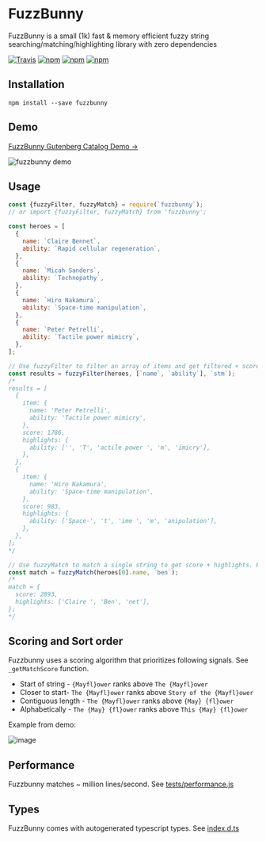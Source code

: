 # FuzzBunny

FuzzBunny is a small (1k) fast & memory efficient fuzzy string searching/matching/highlighting library with zero dependencies

[![Travis](https://img.shields.io/travis/mixpanel/fuzzbunny/master.svg)](https://travis-ci.org/mixpanel/fuzzbunny)
[![npm](https://img.shields.io/npm/v/fuzzbunny.svg)](https://www.npmjs.com/package/fuzzbunny)
[![npm](https://img.shields.io/npm/dm/fuzzbunny.svg)](https://www.npmjs.com/package/fuzzbunny)
[![npm](https://img.shields.io/npm/l/fuzzbunny.svg)](https://github.com/mixpanel/fuzzbunny/blob/master/LICENCE)

## Installation

`npm install --save fuzzbunny`

## Demo

[FuzzBunny Gutenberg Catalog Demo →](https://mixpanel.github.io/fuzzbunny)

![fuzzbunny demo](https://user-images.githubusercontent.com/1018196/77124047-0fbf6580-69ff-11ea-8d44-f8006b7770fd.gif)

## Usage

```js
const {fuzzyFilter, fuzzyMatch} = require(`fuzzbunny`);
// or import {fuzzyFilter, fuzzyMatch} from 'fuzzbunny';

const heroes = [
  {
    name: `Claire Bennet`,
    ability: `Rapid cellular regeneration`,
  },
  {
    name: `Micah Sanders`,
    ability: `Technopathy`,
  },
  {
    name: `Hiro Nakamura`,
    ability: `Space-time manipulation`,
  },
  {
    name: `Peter Petrelli`,
    ability: `Tactile power mimicry`,
  },
];

// Use fuzzyFilter to filter an array of items and get filtered + score sorted results with highlights.
const results = fuzzyFilter(heroes, [`name`, `ability`], `stm`);
/*
results = [
  {
    item: {
      name: 'Peter Petrelli',
      ability: 'Tactile power mimicry',
    },
    score: 1786,
    highlights: {
      ability: ['', 'T', 'actile power ', 'm', 'imicry'],
    },
  },
  {
    item: {
      name: 'Hiro Nakamura',
      ability: 'Space-time manipulation',
    },
    score: 983,
    highlights: {
      ability: ['Space-', 't', 'ime ', 'm', 'anipulation'],
    },
  },
];
*/

// Use fuzzyMatch to match a single string to get score + highlights. Returns null if no match found.
const match = fuzzyMatch(heroes[0].name, `ben`);
/*
match = {
  score: 2893,
  highlights: ['Claire ', 'Ben', 'net'],
};
*/
```

## Scoring and Sort order

Fuzzbunny uses a scoring algorithm that prioritizes following signals. See `_getMatchScore` function.

- Start of string - `{Mayfl}ower` ranks above `The {Mayfl}ower`
- Closer to start- `The {Mayfl}ower` ranks above `Story of the {Mayfl}ower`
- Contiguous length - `The {Mayfl}ower` ranks above `{May} {fl}ower`
- Alphabetically - `The {May} {fl}ower` ranks above `This {May} {fl}ower`

Example from demo:

![image](https://user-images.githubusercontent.com/1018196/77127029-4fd71600-6a08-11ea-9361-be7a2edc8d0d.png)

## Performance

Fuzzbunny matches ~ million lines/second. See [tests/performance.js](tests/performance.js)

## Types

FuzzBunny comes with autogenerated typescript types. See [index.d.ts](index.d.ts)
